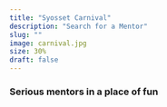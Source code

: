```yaml
---
title: "Syosset Carnival"
description: "Search for a Mentor"
slug: ""
image: carnival.jpg
size: 30%
draft: false
---
```

### Serious mentors in a place of fun